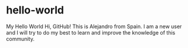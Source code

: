 # hello-world
My Hello World
Hi, GitHub!
This is Alejandro from Spain. I am a new user and I will try to do my best to learn and improve the knowledge of this community.
